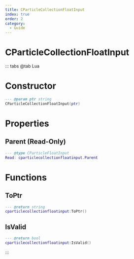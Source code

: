 ```yaml
---
title: CParticleCollectionFloatInput
index: true
order: 2
category:
  - Guide
---
```


# CParticleCollectionFloatInput

::: tabs
@tab Lua
# Constructor
```lua
--- @param ptr string
CParticleCollectionFloatInput(ptr)
```
# Properties
## Parent (Read-Only)
```lua
--- @type CParticleFloatInput
Read: cparticlecollectionfloatinput.Parent
```
# Functions
## ToPtr
```lua
--- @return string
cparticlecollectionfloatinput:ToPtr()
```
## IsValid
```lua
--- @return bool
cparticlecollectionfloatinput:IsValid()
```

:::